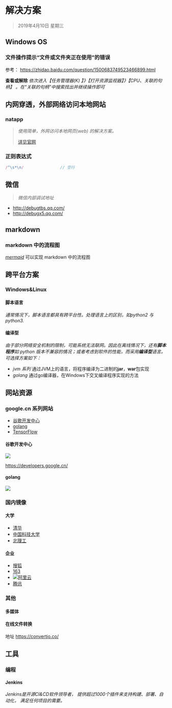 # 解决方案

> 2019年4月10日 星期三



## Windows OS

### 文件操作提示“文件或文件夹正在使用”的错误

参考： https://zhidao.baidu.com/question/1500683749523466899.html



**查看或解除** *依次进入【任务管理器(K) 】》【打开资源监视器】》【CPU、关联的句柄】 。在“关联的句柄”中搜索找出并继续操作即可*





## 内网穿透，外部网络访问本地网站

### natapp

> *使用简单，外网访问本地网页(web) 的解决方案。*
>
> [详见官网](https://natapp.cn/)







### 正则表达式

```javascript
/^\s*\n/				// 空行
```



## 微信

> *微信内部调试地址*

- <http://debugtbs.qq.com/>
- http://debugx5.qq.com/





## markdown

### markdown 中的流程图

*[mermaid](https://github.com/knsv/mermaid)*  可以实现 markdown 中的流程图





## 跨平台方案

### Windows&Linux

#### 脚本语言

*通常情况下，脚本语言都具有跨平台性。处理语言上的区别，如python2 与 python3.*



#### 编译型

*由于部分网络安全机制的限制，可能系统无法联网。因此在离线情况下，还有**脚本程序**如 python 版本不兼容的情况；或者考虑到软件的性能，而采用**编译型**语言。可选择方案如下：*

- *jvm 系列*            通过JVM上的语言，将程序编译为二进制的**jar**，**war**包实现
- *golang*               通过go编译器，在Windows下交叉编译程序实现的方法





## 网站资源

### google.cn 系列网站

- [谷歌开发中心](![1570515135884](C:\Users\11066\AppData\Roaming\Typora\typora-user-images\1570515135884.png))
- [golang](https://golang.google.cn/)
- [TensorFlow](https://tensorflow.google.cn)







#### 谷歌开发中心

![](https://www.gstatic.cn/devrel-devsite/v45ff8f523b59dba1a68309c845322ac9e5fdaa00274f34f2986d46556e823992/developers/images/lockup.svg)

https://developers.google.cn/



#### golang

![](https://golang.google.cn/lib/godoc/images/go-logo-blue.svg)



### 国内镜像

#### 大学

- [清华](https://mirrors.tuna.tsinghua.edu.cn/)
- [中国科技大学](http://mirrors.ustc.edu.cn/)
- [北理工](http://mirror.bit.edu.cn/)



#### 企业

- [搜狐](http://mirrors.sohu.com/)
- [163](http://mirrors.163.com/)
- ![](https://img.alicdn.com/tfs/TB12yDStQ7mBKNjSZFyXXbydFXa-248-72.png)[阿里云](https://opsx.alibaba.com/mirror)
- [腾讯](https://mirrors.tencent.com/)



### 其他

#### 多媒体

#### 在线文件转换 

地址 https://convertio.co/ 







## 工具

### 编程

#### Jenkins 

*Jenkins是开源CI&CD软件领导者， 提供超过1000个插件来支持构建、部署、自动化， 满足任何项目的需要。*